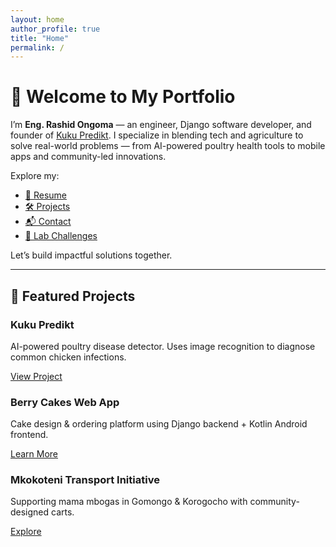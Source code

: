 ```yaml
---
layout: home
author_profile: true
title: "Home"
permalink: /
---
```


# 👋 Welcome to My Portfolio

I’m **Eng. Rashid Ongoma** — an engineer, Django software developer, and founder of [Kuku Predikt](https://youngdevelopa.github.io/resume/projects/). I specialize in blending tech and agriculture to solve real-world problems — from AI-powered poultry health tools to mobile apps and community-led innovations.

Explore my:
- [📄 Resume](/resume/)
- [🛠️ Projects](/projects/)
- [📬 Contact](/contact/)
- [🧪 Lab Challenges](/labs/)


Let’s build impactful solutions together.

---

## 🔧 Featured Projects

<div class="feature__wrapper">

<div class="feature__item">
  <h3 class="feature__title">Kuku Predikt</h3>
  <p class="feature__desc">AI-powered poultry disease detector. Uses image recognition to diagnose common chicken infections.</p>
  <a class="btn btn--primary" href="/projects/">View Project</a>
</div>

<div class="feature__item">
  <h3 class="feature__title">Berry Cakes Web App</h3>
  <p class="feature__desc">Cake design & ordering platform using Django backend + Kotlin Android frontend.</p>
  <a class="btn" href="/projects/">Learn More</a>
</div>

<div class="feature__item">
  <h3 class="feature__title">Mkokoteni Transport Initiative</h3>
  <p class="feature__desc">Supporting mama mbogas in Gomongo & Korogocho with community-designed carts.</p>
  <a class="btn" href="/projects/">Explore</a>
</div>

</div>
